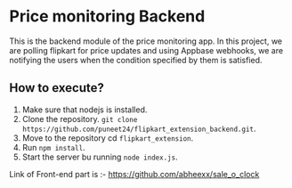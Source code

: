 # Price monitoring Backend
This is the backend module of the price monitoring app. In this project, we are polling flipkart for price updates and using Appbase webhooks, we are notifying the users when the condition specified by them is satisfied.


## How to execute?  
1) Make sure that nodejs is installed.  
2) Clone the repository. `git clone https://github.com/puneet24/flipkart_extension_backend.git`.   
3) Move to the repository cd `flipkart_extension`.     
4) Run `npm install`.    
5) Start the server bu running `node index.js`.    

Link of Front-end part is :- https://github.com/abheexx/sale_o_clock
